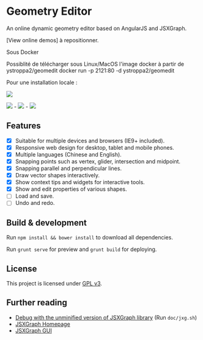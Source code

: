 # Geometry Editor

An online dynamic geometry editor based on AngularJS and JSXGraph.

[View online demos] à repositionner.

Sous Docker

Possiblité de télécharger sous Linux/MacOS l'image docker à partir de ystroppa2/geomedit
docker run -p 2121:80 -d ystroppa2/geomedit

Pour une installation locale :

![](doc/main.png)

![](doc/toolbox.png) - ![](doc/prop.png) - ![](doc/objlist.png)

## Features

 - [x] Suitable for multiple devices and browsers (IE9+ included).
 - [x] Responsive web design for desktop, tablet and mobile phones.
 - [x] Multiple languages (Chinese and English).
 - [x] Snapping points such as vertex, glider, intersection and midpoint.
 - [x] Snapping parallel and perpendicular lines.
 - [x] Draw vector shapes interactively.
 - [x] Show context tips and widgets for interactive tools.
 - [x] Show and edit properties of various shapes.
 - [ ] Load and save.
 - [ ] Undo and redo.

## Build & development

Run `npm install && bower install` to download all dependencies.

Run `grunt serve` for preview and `grunt build` for deploying.

## License

This project is licensed under [GPL v3](http://www.gnu.org/licenses/gpl-3.0.html).

## Further reading

- [Debug with the unminified version of JSXGraph library](doc/build_jxg.md) (Run `doc/jxg.sh`)
- [JSXGraph Homepage](http://jsxgraph.uni-bayreuth.de/wp/)
- [JSXGraph GUI](http://eudzbenici.rs.ba/svn.eudzbenici.rs.ba/GUI/)
